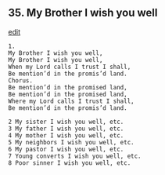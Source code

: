 
## 35.  My Brother I wish you well
[edit](https://docs.google.com/document/d/1I9g2GgP%2DDzK8D9Y_2z6JQvMrYS9Z9up2/edit?mode=html)



    1. 
    My Brother I wish you well, 
    My Brother I wish you well, 
    When my Lord calls I trust I shall, 
    Be mention’d in the promis’d land. 
    Chorus. 
    Be mention’d in the promised land, 
    Be mention’d in the promised land, 
    Where my Lord calls I trust I shall, 
    Be mention’d in the promis’d land.

    2 My sister I wish you well, etc. 
    3 My father I wish you well, etc. 
    4 My mother I wish you well, etc. 
    5 My neighbors I wish you well, etc. 
    6 My pastor I wish you well, etc. 
    7 Young converts I wish you well, etc. 
    8 Poor sinner I wish you well, etc.
